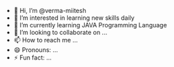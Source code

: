 - 👋 Hi, I’m @verma-miitesh
- 👀 I’m interested in learning new skills daily
- 🌱 I’m currently learning JAVA Programming Language
- 💞️ I’m looking to collaborate on ...
- 📫 How to reach me ...
- 😄 Pronouns: ...
- ⚡ Fun fact: ...

<!---
verma-miitesh/verma-miitesh is a ✨ special ✨ repository because its `README.md` (this file) appears on your GitHub profile.
You can click the Preview link to take a look at your changes.
--->
